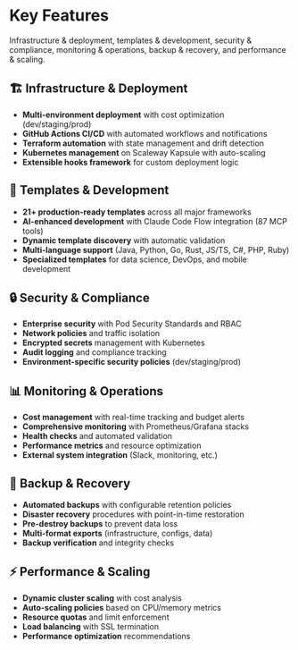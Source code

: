 # Key Features

Infrastructure & deployment, templates & development, security & compliance, monitoring & operations, backup & recovery, and performance & scaling.

## 🏗️ Infrastructure & Deployment

- **Multi-environment deployment** with cost optimization (dev/staging/prod)
- **GitHub Actions CI/CD** with automated workflows and notifications
- **Terraform automation** with state management and drift detection
- **Kubernetes management** on Scaleway Kapsule with auto-scaling
- **Extensible hooks framework** for custom deployment logic

## 🎯 Templates & Development

- **21+ production-ready templates** across all major frameworks
- **AI-enhanced development** with Claude Code Flow integration (87 MCP tools)
- **Dynamic template discovery** with automatic validation
- **Multi-language support** (Java, Python, Go, Rust, JS/TS, C#, PHP, Ruby)
- **Specialized templates** for data science, DevOps, and mobile development

## 🔒 Security & Compliance

- **Enterprise security** with Pod Security Standards and RBAC
- **Network policies** and traffic isolation
- **Encrypted secrets** management with Kubernetes
- **Audit logging** and compliance tracking
- **Environment-specific security policies** (dev/staging/prod)

## 📊 Monitoring & Operations

- **Cost management** with real-time tracking and budget alerts
- **Comprehensive monitoring** with Prometheus/Grafana stacks
- **Health checks** and automated validation
- **Performance metrics** and resource optimization
- **External system integration** (Slack, monitoring, etc.)

## 💾 Backup & Recovery

- **Automated backups** with configurable retention policies
- **Disaster recovery** procedures with point-in-time restoration
- **Pre-destroy backups** to prevent data loss
- **Multi-format exports** (infrastructure, configs, data)
- **Backup verification** and integrity checks

## ⚡ Performance & Scaling

- **Dynamic cluster scaling** with cost analysis
- **Auto-scaling policies** based on CPU/memory metrics
- **Resource quotas** and limit enforcement
- **Load balancing** with SSL termination
- **Performance optimization** recommendations